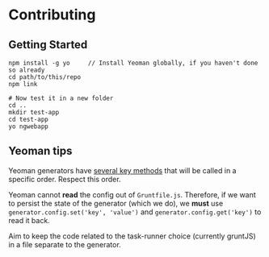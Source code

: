 # Contributing

## Getting Started

```console
npm install -g yo     // Install Yeoman globally, if you haven't done so already
cd path/to/this/repo
npm link

# Now test it in a new folder
cd ..
mkdir test-app
cd test-app
yo ngwebapp

```

## Yeoman tips

Yeoman generators have [several key methods](http://yeoman.io/authoring/running-context.html) that will be called in a specific order. Respect this order.

Yeoman cannot **read** the config out of `Gruntfile.js`. Therefore, if we want to persist the state of the generator (which we do),
we **must** use `generator.config.set('key', 'value')` and `generator.config.get('key')` to read it back.
 
Aim to keep the code related to the task-runner choice (currently gruntJS) in a file separate to the generator. 
